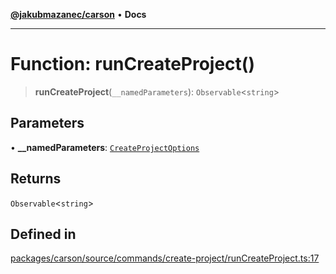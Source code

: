 [**@jakubmazanec/carson**](../README.md) • **Docs**

---

# Function: runCreateProject()

> **runCreateProject**(`__namedParameters`): `Observable`\<`string`\>

## Parameters

• **\_\_namedParameters**: [`CreateProjectOptions`](../type-aliases/CreateProjectOptions.md)

## Returns

`Observable`\<`string`\>

## Defined in

[packages/carson/source/commands/create-project/runCreateProject.ts:17](https://github.com/jakubmazanec/tools/blob/d628f137f5fc7b1bea261e1e59d468d8339ed884/packages/carson/source/commands/create-project/runCreateProject.ts#L17)
